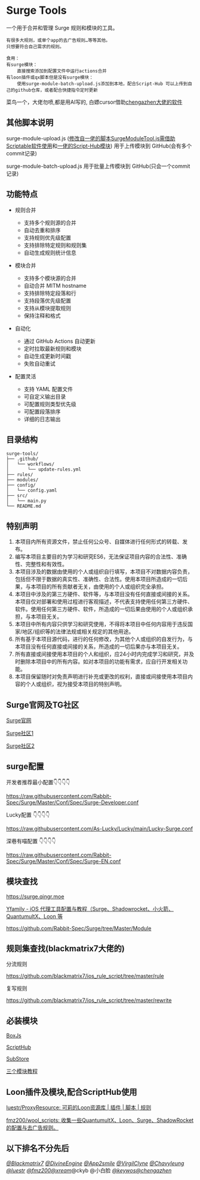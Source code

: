 # Surge Tools

一个用于合并和管理 Surge 规则和模块的工具。
```
有很多大规则，或单个app的去广告规则…等等其他。
只想要符合自己需求的规则。

食用：
有surge模块：
	直接搜索添加到配置文件中运行actions合并
有loon插件或qx脚本但是没有surge模块：
	使用surge-module-batch-upload.js添加到本地，配合Script-Hub 可以上传到自己的github仓库，或者配合快捷指令定时更新

```
菜鸟一个，大佬勿喷,都是用AI写的, 白嫖cursor借助[chengazhen大佬的软件](https://github.com/chengazhen/cursor-auto-free)

## 其他脚本说明
surge-module-upload.js ([修改自一佬的脚本SurgeModuleTool.js需借助Scriptable软件使用](https://raw.githubusercontent.com/Script-Hub-Org/Script-Hub/main/SurgeModuleTool.js)和[一佬的Script-Hub模块](https://raw.githubusercontent.com/Script-Hub-Org/Script-Hub/main/modules/script-hub.surge.sgmodule)) 用于上传模块到 GitHub(会有多个commit记录)

surge-module-batch-upload.js 用于批量上传模块到 GitHub(只会一个commit记录)
## 功能特点

- 规则合并
  - 支持多个规则源的合并
  - 自动去重和排序
  - 支持规则优先级配置
  - 支持排除特定规则和规则集
  - 自动生成规则统计信息

- 模块合并
  - 支持多个模块源的合并
  - 自动合并 MITM hostname
  - 支持排除特定段落和行
  - 支持段落优先级配置
  - 支持从模块提取规则
  - 保持注释和格式

- 自动化
  - 通过 GitHub Actions 自动更新
  - 定时拉取最新规则和模块
  - 自动生成更新时间戳
  - 失败自动重试

- 配置灵活
  - 支持 YAML 配置文件
  - 可自定义输出目录
  - 可配置规则类型优先级
  - 可配置段落排序
  - 详细的日志输出

## 目录结构

```
surge-tools/
├── .github/
│   └── workflows/
│       └── update-rules.yml
├── rules/
├── modules/
├── config/
│   └── config.yaml
├── src/
│   └── main.py
└── README.md
```



## 特别声明

1. 本项目内所有资源文件，禁止任何公众号、自媒体进行任何形式的转载、发布。
2. 编写本项目主要目的为学习和研究ES6，无法保证项目内容的合法性、准确性、完整性和有效性。
3. 本项目涉及的数据由使用的个人或组织自行填写，本项目不对数据内容负责，包括但不限于数据的真实性、准确性、合法性。使用本项目所造成的一切后果，与本项目的所有贡献者无关，由使用的个人或组织完全承担。
4. 本项目中涉及的第三方硬件、软件等，与本项目没有任何直接或间接的关系。本项目仅对部署和使用过程进行客观描述，不代表支持使用任何第三方硬件、软件。使用任何第三方硬件、软件，所造成的一切后果由使用的个人或组织承担，与本项目无关。
5. 本项目中所有内容只供学习和研究使用，不得将本项目中任何内容用于违反国家/地区/组织等的法律法规或相关规定的其他用途。
6. 所有基于本项目源代码，进行的任何修改，为其他个人或组织的自发行为，与本项目没有任何直接或间接的关系，所造成的一切后果亦与本项目无关。
7. 所有直接或间接使用本项目的个人和组织，应24小时内完成学习和研究，并及时删除本项目中的所有内容。如对本项目的功能有需求，应自行开发相关功能。
8. 本项目保留随时对免责声明进行补充或更改的权利，直接或间接使用本项目内容的个人或组织，视为接受本项目的特别声明。



## Surge官网及TG社区

[Surge官网](https://nssurge.com/)

[Surge社区1](https://t.me/SurgeCommunity)

[Surge社区2](https://t.me/loveapps)

## surge配置

开发者推荐最小配置👇👇👇👇

https://raw.githubusercontent.com/Rabbit-Spec/Surge/Master/Conf/Spec/Surge-Developer.conf

Lucky配置 👇👇👇👇

https://raw.githubusercontent.com/As-Lucky/Lucky/main/Lucky-Surge.conf

深巷有喵配置 👇👇👇👇

https://raw.githubusercontent.com/Rabbit-Spec/Surge/Master/Conf/Spec/Surge-EN.conf



## 模块查找

https://surge.qingr.moe

[Yfamily - iOS 代理工具配置与教程（Surge、Shadowrocket、小火箭、QuantumultX、Loon 等](https://whatshub.top/)

https://github.com/Rabbit-Spec/Surge/tree/Master/Module



## 规则集查找(blackmatrix7大佬的)

分流规则

https://github.com/blackmatrix7/ios_rule_script/tree/master/rule

复写规则

https://github.com/blackmatrix7/ios_rule_script/tree/master/rewrite




## 必装模块

[BoxJs](https://github.com/chavyleung/scripts/raw/master/box/rewrite/boxjs.rewrite.surge.sgmodule)

[ScriptHub](https://raw.githubusercontent.com/Script-Hub-Org/Script-Hub/main/modules/script-hub.surge.sgmodule)

[SubStore](https://raw.githubusercontent.com/sub-store-org/Sub-Store/master/config/Surge-Beta.sgmodule)

[三个模块教程](https://mylucky.cyou/post/20240107003508.html)


## Loon插件及模块,配合ScriptHub使用

[luestr/ProxyResource: 可莉的Loon资源库 | 插件 | 脚本 | 规则](https://github.com/luestr/ProxyResource)

[fmz200/wool_scripts: 收集一些QuantumultX、Loon、Surge、ShadowRocket的配置与去广告规则。](https://github.com/fmz200/wool_scripts)



## 以下排名不分先后

[*@Blackmatrix7*](https://github.com/blackmatrix7) [*@DivineEngine*](https://github.com/DivineEngine) [*@App2smile*](https://github.com/app2smile/rules) [*@VirgilClyne*](https://github.com/VirgilClyne/iRingo#iringo) [*@Chavyleung*](https://github.com/chavyleung) [*@luestr*](https://github.com/luestr) [*@fmz200*](https://github.com/fmz200)[*@xream*](https://github.com/xream)@ckyb @小白脸 
[*@keywos*](https://github.com/keywos)[*@chengazhen*](https://github.com/chengazhen)
